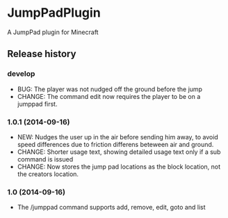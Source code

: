 # JumpPadPlugin

A JumpPad plugin for Minecraft

## Release history

### develop

* BUG: The player was not nudged off the ground before the jump
* CHANGE: The command edit now requires the player to be on a jumppad first.

### 1.0.1 (2014-09-16)

* NEW: Nudges the user up in the air before sending him away, to avoid speed differences due to friction differens beteween air and ground.
* CHANGE: Shorter usage text, showing detailed usage text only if a sub command is issued
* CHANGE: Now stores the jump pad locations as the block location, not the creators location.

### 1.0 (2014-09-16)

* The /jumppad command supports add, remove, edit, goto and list